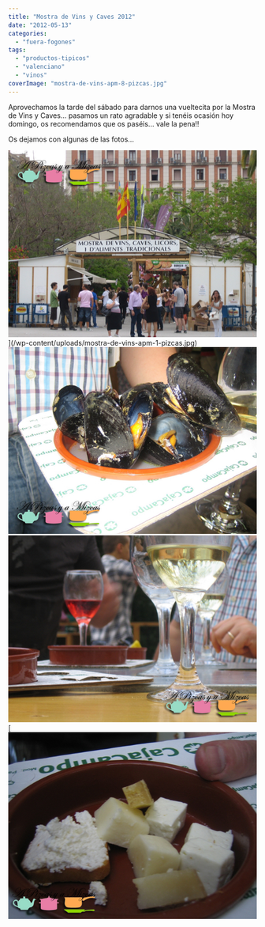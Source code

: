 ```yaml
---
title: "Mostra de Vins y Caves 2012"
date: "2012-05-13"
categories:
  - "fuera-fogones"
tags:
  - "productos-tipicos"
  - "valenciano"
  - "vinos"
coverImage: "mostra-de-vins-apm-8-pizcas.jpg"
---
```


Aprovechamos la tarde del sábado para darnos una vueltecita por la Mostra de Vins y Caves... pasamos un rato agradable y si tenéis ocasión hoy domingo, os recomendamos que os paséis... vale la pena!!

Os dejamos con algunas de las fotos...

![](images/mostra-de-vins-apm-1-pizcas.jpg "mostra de vins apm (1) (pizcas)")](/wp-content/uploads/mostra-de-vins-apm-1-pizcas.jpg)[![](images/mostra-de-vins-apm-6-pizcas.jpg "mostra de vins apm (6) (pizcas)")](/wp-content/uploads/mostra-de-vins-apm-6-pizcas.jpg)[![](images/mostra-de-vins-apm-8-pizcas.jpg "mostra de vins apm (8) (pizcas)")](/wp-content/uploads/mostra-de-vins-apm-8-pizcas.jpg)[![](images/mostra-de-vins-apm-12-pizcas.jpg "mostra de vins apm (12) (pizcas)")
